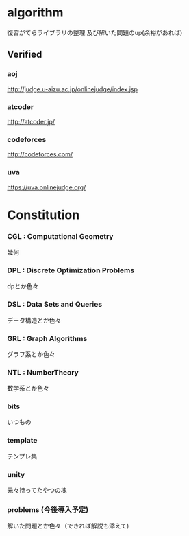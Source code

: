 # algorithm
復習がてらライブラリの整理
及び解いた問題のup(余裕があれば)

## Verified
### aoj
<http://judge.u-aizu.ac.jp/onlinejudge/index.jsp>
### atcoder
<http://atcoder.jp/>
### codeforces
<http://codeforces.com/>
### uva
<https://uva.onlinejudge.org/>

# Constitution

### CGL : Computational Geometry
幾何
### DPL : Discrete Optimization Problems
dpとか色々
### DSL : Data Sets and Queries
データ構造とか色々
### GRL : Graph Algorithms
グラフ系とか色々
### NTL : NumberTheory
数学系とか色々
### bits
いつもの
### template
テンプレ集
### unity
元々持ってたやつの塊

### problems (今後導入予定)
解いた問題とか色々（できれば解説も添えて)

